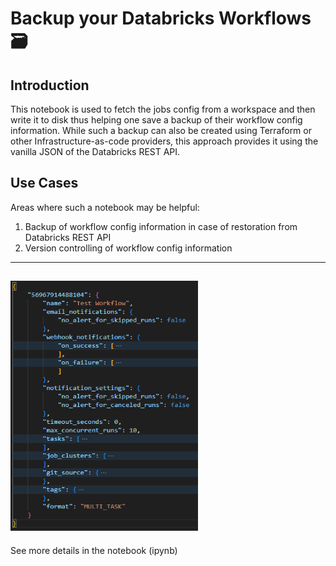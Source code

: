 # Backup your Databricks Workflows 🗃

## Introduction

This notebook is used to fetch the jobs config from a workspace and then write it to disk thus helping one save a backup of their workflow config information. While such a backup can also be created using Terraform or other Infrastructure-as-code providers, this approach provides it using the vanilla JSON of the Databricks REST API.

## Use Cases

Areas where such a notebook may be helpful:

1. Backup of workflow config information in case of restoration from Databricks REST API
2. Version controlling of workflow config information

---
<img src="./assets/example_config.png" height="400" width="300"></img>
---
See more details in the notebook (ipynb)
